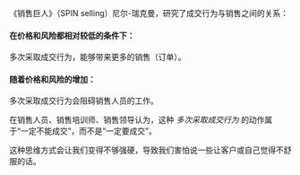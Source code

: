 《销售巨人》（SPIN selling）尼尔-瑞克曼，研究了成交行为与销售之间的关系：

#### 在价格和风险都相对较低的条件下：
多次采取成交行为，能够带来更多的销售（订单）。

#### 随着价格和风险的增加：
多次采取成交行为会阻碍销售人员的工作。

在销售人员、销售培训师、销售领导认为，这种 *多次采取成交行为* 的动作属于“一定不能成交”，而不是“一定要成交”。

这种思维方式会让我们变得不够强硬，导致我们害怕说一些让客户或自己觉得不舒服的话。